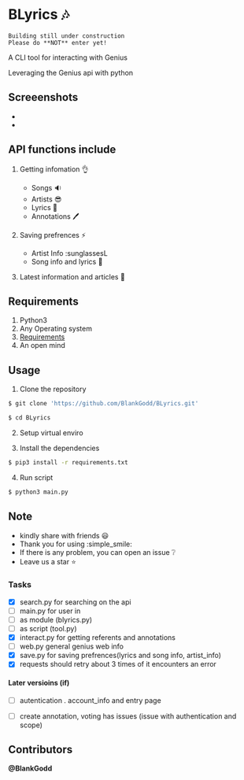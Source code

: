 # BLyrics :notes: 
```
Building still under construction 
Please do **NOT** enter yet! 
```
A CLI tool for interacting with Genius

Leveraging the Genius api with python

## Screeenshots
- 
- 

## API functions include
1. Getting infomation :ok_hand:
   - Songs :sound:
   - Artists :sunglasses:
   - Lyrics :memo:
   - Annotations :pen:

2. Saving prefrences :zap:
   - Artist Info :sunglassesL
   - Song info and lyrics :memo:
   
3. Latest information and articles :dizzy:

## Requirements
1. Python3 
2. Any Operating system
3. [Requirements](requirements.txt)
4. An open mind

## Usage
1. Clone the repository
```sh
$ git clone 'https://github.com/BlankGodd/BLyrics.git'

$ cd BLyrics
```
2. Setup virtual enviro

3. Install the dependencies
```sh
$ pip3 install -r requirements.txt
```

4. Run script 
```sh
$ python3 main.py
```

## Note
- kindly share with friends :smiley:
- Thank you for using :simple_smile:
- If there is any problem, you can open an issue :grey_question:
- Leave us a star :star:

### Tasks
- [X] search.py for searching on the api
- [ ] main.py for user in
- [ ] as module (blyrics.py)
- [ ] as script (tool.py)
- [X] interact.py for getting referents and annotations
- [ ] web.py general genius web info
- [X] save.py for saving prefrences(lyrics and song info, artist_info)
- [X] requests should retry about 3 times of it encounters an error

#### Later versioins (if)
- [ ] autentication . account_info and entry page
- [ ] create annotation, voting has issues (issue with authentication and scope)


## Contributors
**@BlankGodd**


